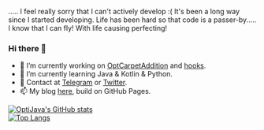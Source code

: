 ..... I feel really sorry that I can't actively develop :(
It's been a long way since I started developing.
Life has been hard so that code is a passer-by.....
I know that I can fly! With life causing perfecting!

### Hi there 👋

- 🔭 I’m currently working on [OptCarpetAddition](https://github.com/OptiJava/OptCarpetAddition) and [hooks](https://github.com/OptiJava/hooks).
- 🌱 I’m currently learning Java & Kotlin & Python.
- 💬 Contact at [Telegram](https://t.me/optijvav) or [Twitter](https://twitter.com/JavaOpti60261).
- 📫 My blog [here](https://blog.optijava.top), build on GitHub Pages.

[![OptiJava's GitHub stats](https://github-readme-stats.vercel.app/api?username=OptiJava&theme=radical&show_icons=true&&count_private=true)](https://github.com/anuraghazra/github-readme-stats)
\
[![Top Langs](https://github-readme-stats.vercel.app/api/top-langs/?username=OptiJava&theme=radical)](https://github.com/anuraghazra/github-readme-stats)

<!--
**OptiJava/OptiJava** is a ✨ _special_ ✨ repository because its `README.md` (this file) appears on your GitHub profile.

Here are some ideas to get you started:

- 🔭 I’m currently working on ...
- 🌱 I’m currently learning ...
- 👯 I’m looking to collaborate on ...
- 🤔 I’m looking for help with ...
- 💬 Ask me about ...
- 📫 How to reach me: ...
- 😄 Pronouns: ...
- ⚡ Fun fact: ...
-->
